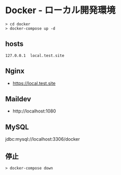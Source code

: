 # Docker - ローカル開発環境

```
> cd docker
> docker-compose up -d
```

## hosts
```
127.0.0.1  local.test.site
```

## Nginx
- https://local.test.site

## Maildev
- http://localhost:1080

## MySQL
jdbc:mysql://localhost:3306/docker

## 停止
```
> docker-compose down
```
